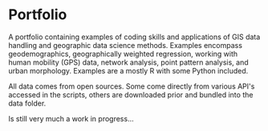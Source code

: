 # Portfolio

A portfolio containing examples of coding skills and applications of GIS data handling and geographic data science methods. Examples encompass geodemographics, geographically weighted regression, working with human mobility (GPS) data, network analysis, point pattern analysis, and urban morphology. Examples are a mostly R with some Python included.

All data comes from open sources. Some come directly from various API's accessed in the scripts, others are downloaded prior and bundled into the data folder.

Is still very much a work in progress...
